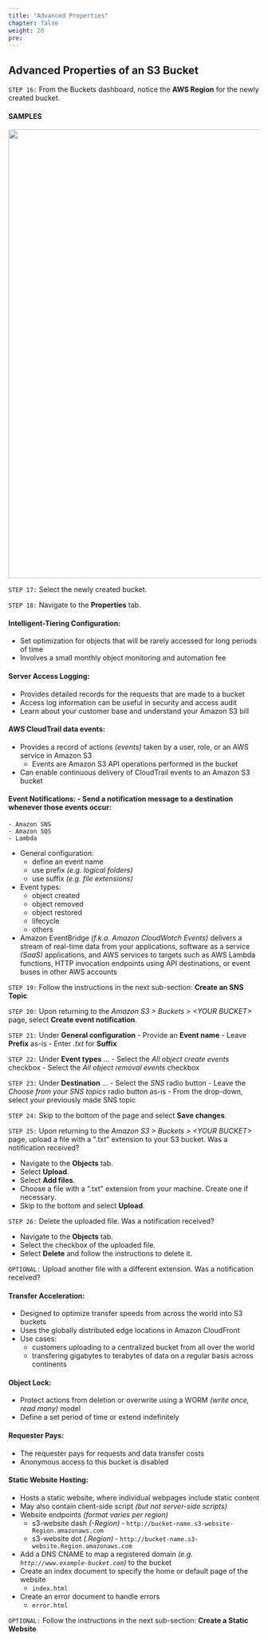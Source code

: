 ```yaml
---
title: "Advanced Properties"
chapter: false
weight: 20
pre:
---
```


## Advanced Properties of an S3 Bucket

`STEP 16:`  From the Buckets dashboard, notice the **AWS Region** for the newly created bucket.

#### **SAMPLES**

<img src='/images/bucket-dashboard.png' width='900px'>

`STEP 17:`  Select the newly created bucket.

`STEP 18:`  Navigate to the **Properties** tab.

#### Intelligent-Tiering Configuration:
- Set optimization for objects that will be rarely accessed for long periods of time
- Involves a small monthly object monitoring and automation fee

#### Server Access Logging:
- Provides detailed records for the requests that are made to a bucket
- Access log information can be useful in security and access audit
- Learn about your customer base and understand your Amazon S3 bill

#### AWS CloudTrail data events:
- Provides a record of actions *(events)* taken by a user, role, or an AWS service in Amazon S3
    - Events are Amazon S3 API operations performed in the bucket
- Can enable continuous delivery of CloudTrail events to an Amazon S3 bucket

#### Event Notifications: - Send a notification message to a destination whenever those events occur:
    - Amazon SNS
    - Amazon SQS
    - Lambda
- General configuration:
    - define an event name
    - use prefix *(e.g. logical folders)*
    - use suffix *(e.g. file extensions)*
- Event types:
    - object created
    - object removed
    - object restored
    - lifecycle
    - others
- Amazon EventBridge *(f.k.a. Amazon CloudWatch Events)* delivers a stream of real-time data from your applications, software as a service *(SaaS)* applications, and AWS services to targets such as AWS Lambda functions, HTTP invocation endpoints using API destinations, or event buses in other AWS accounts

`STEP 19:`  Follow the instructions in the next sub-section:  **Create an SNS Topic**

`STEP 20:`  Upon returning to the *Amazon S3 > Buckets > \<YOUR BUCKET\>* page, select **Create event notification**.

`STEP 21:`  Under **General configuration**
    - Provide an **Event name**
    - Leave **Prefix** as-is
    - Enter *.txt* for **Suffix**

`STEP 22:`  Under **Event types** ...
    - Select the *All object create events* checkbox
    - Select the *All object removal events* checkbox

`STEP 23:`  Under **Destination** ...
    - Select the *SNS* radio button
    - Leave the *Choose from your SNS topics* radio button as-is
    - From the drop-down, select your previously made SNS topic

`STEP 24:`  Skip to the bottom of the page and select **Save changes**.

`STEP 25:`  Upon returning to the *Amazon S3 > Buckets > \<YOUR BUCKET\>* page, upload a file with a ".txt" extension to your S3 bucket.  Was a notification received?
- Navigate to the **Objects** tab.
- Select **Upload**.
- Select **Add files**.
- Choose a file with a ".txt" extension from your machine.  Create one if necessary.
- Skip to the bottom and select **Upload**.

`STEP 26:`  Delete the uploaded file.  Was a notification received?
- Navigate to the **Objects** tab.
- Select the checkbox of the uploaded file.
- Select **Delete** and follow the instructions to delete it.

`OPTIONAL:`  Upload another file with a different extension.  Was a notification received?

#### Transfer Acceleration:
- Designed to optimize transfer speeds from across the world into S3 buckets
- Uses the globally distributed edge locations in Amazon CloudFront
- Use cases:
    - customers uploading to a centralized bucket from all over the world
    - transfering gigabytes to terabytes of data on a regular basis across continents

#### Object Lock:
- Protect actions from deletion or overwrite using a WORM *(write once, read many)* model
- Define a set period of time or extend indefinitely

#### Requester Pays:
- The requester pays for requests and data transfer costs
- Anonymous access to this bucket is disabled

#### Static Website Hosting:
- Hosts a static website, where individual webpages include static content
- May also contain client-side script *(but not server-side scripts)*
- Website endpoints *(format varies per region)*
    - s3-website dash *(-Region)* ‐ `http://bucket-name.s3-website-Region.amazonaws.com`
    - s3-website dot *(.Region)* ‐ `http://bucket-name.s3-website.Region.amazonaws.com`
- Add a DNS CNAME to map a registered domain *(e.g. `http://www.example-bucket.com`)* to the bucket
- Create an index document to specify the home or default page of the website
    - `index.html`
- Create an error document to handle errors
    - `error.html`

`OPTIONAL:`  Follow the instructions in the next sub-section:  **Create a Static Website**

